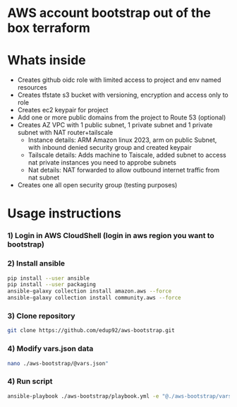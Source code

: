 # AWS account bootstrap out of the box terraform

# Whats inside

- Creates github oidc role with limited access to project and env named resources
- Creates tfstate s3 bucket with versioning, encryption and access only to role
- Creates ec2 keypair for project
- Add one or more public domains from the project to Route 53 (optional)
- Creates AZ VPC with 1 public subnet, 1 private subnet and 1 private subnet with NAT router+tailscale
    - Instance details: ARM Amazon linux 2023, arm on public Subnet, with inbound denied security group and created keypair
    - Tailscale details: Adds machine to Taiscale, added subnet to access nat private instances you need to approbe subnets
    - Nat details: NAT forwarded to allow outbound internet traffic from nat subnet
- Creates one all open security group (testing purposes)

# Usage instructions

### 1) Login in AWS CloudShell (login in aws region you want to bootstrap)

### 2) Install ansible

```bash
pip install --user ansible
pip install --user packaging
ansible-galaxy collection install amazon.aws --force
ansible-galaxy collection install community.aws --force
```

### 3) Clone repository

```bash
git clone https://github.com/edup92/aws-bootstrap.git
```

### 4) Modify vars.json data
```bash
nano ./aws-bootstrap/@vars.json"
```

### 4) Run script
```bash
ansible-playbook ./aws-bootstrap/playbook.yml -e "@./aws-bootstrap/vars.json"
```